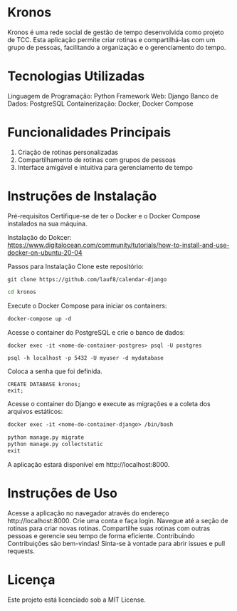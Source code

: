 # Kronos
Kronos é uma rede social de gestão de tempo desenvolvida como projeto de TCC. Esta aplicação permite criar rotinas e compartilhá-las com um grupo de pessoas, facilitando a organização e o gerenciamento do tempo.

# Tecnologias Utilizadas
Linguagem de Programação: Python
Framework Web: Django
Banco de Dados: PostgreSQL
Containerização: Docker, Docker Compose

# Funcionalidades Principais
1. Criação de rotinas personalizadas
2. Compartilhamento de rotinas com grupos de pessoas
3. Interface amigável e intuitiva para gerenciamento de tempo

# Instruções de Instalação
Pré-requisitos
Certifique-se de ter o Docker e o Docker Compose instalados na sua máquina.

Instalação do Dokcer:
<https://www.digitalocean.com/community/tutorials/how-to-install-and-use-docker-on-ubuntu-20-04>

Passos para Instalação
Clone este repositório:

```git
git clone https://github.com/lauf8/calendar-django
```
```bash
cd kronos
```

Execute o Docker Compose para iniciar os containers:

```dockerfile
docker-compose up -d
```

Acesse o container do PostgreSQL e crie o banco de dados:

```dockerfile
docker exec -it <nome-do-container-postgres> psql -U postgres
```

```postgresql
psql -h localhost -p 5432 -U myuser -d mydatabase
```
Coloca a senha que foi definida.

```postgresql
CREATE DATABASE kronos;
exit;
```

Acesse o container do Django e execute as migrações e a coleta dos arquivos estáticos:

```dockerfile
docker exec -it <nome-do-container-django> /bin/bash
```

```py
python manage.py migrate
python manage.py collectstatic
exit
```

A aplicação estará disponível em http://localhost:8000.

# Instruções de Uso
Acesse a aplicação no navegador através do endereço http://localhost:8000.
Crie uma conta e faça login.
Navegue até a seção de rotinas para criar novas rotinas.
Compartilhe suas rotinas com outras pessoas e gerencie seu tempo de forma eficiente.
Contribuindo
Contribuições são bem-vindas! Sinta-se à vontade para abrir issues e pull requests.

# Licença
Este projeto está licenciado sob a MIT License.
